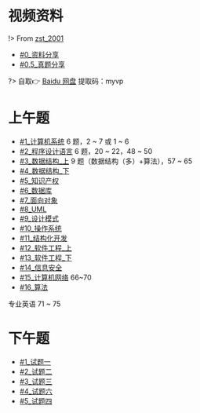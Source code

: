 # 
# 视频资料

!> From [zst_2001](https://space.bilibili.com/91286799)

- [#0_资料分享](https://www.bilibili.com/video/BV1Rq4y1w7T5?spm_id_from=333.788.b_636f6d6d656e74.5)
- [#0.5_真题分享](https://www.bilibili.com/video/BV19S4y1a7MU)

?> 自取👉 [Baidu 网盘](https://pan.baidu.com/s/1FTD15rXXoR9QDns_5F8Lcg) 提取码：myvp 


# 上午题

- [#1_计算机系统](https://www.bilibili.com/video/BV1ym4y1D7RW) 6 题，2 ~ 7 或 1 ~ 6
- [#2_程序设计语言](https://www.bilibili.com/video/BV1tL411c7gi) 6 题，20 ~ 22，48 ~ 50
- [#3_数据结构_上](https://www.bilibili.com/video/BV1jY411b73f) 9 题（数据结构（多）+算法），57 ~ 65
- [#4_数据结构_下](https://www.bilibili.com/video/BV1UP4y1A79a)
- [#5_知识产权](https://www.bilibili.com/video/BV1Qr4y167cX)
- [#6_数据库](https://www.bilibili.com/video/BV1LZ4y1k7ma)
- [#7_面向对象](https://www.bilibili.com/video/BV1QU4y1o7MS)
- [#8_UML](https://www.bilibili.com/video/BV1a44y1K7HH)
- [#9_设计模式](https://www.bilibili.com/video/BV18L4y1M7Bd)
- [#10_操作系统](https://www.bilibili.com/video/BV1AY411E7GC)
- [#11_结构化开发](https://www.bilibili.com/video/BV19Y4y1v7Rv)
- [#12_软件工程_上](https://www.bilibili.com/video/BV1j94y1Z7xX)
- [#13_软件工程_下](https://www.bilibili.com/video/BV16u411C7U9)
- [#14_信息安全](https://www.bilibili.com/video/BV1rS4y187HK)
- [#15_计算机网络](https://www.bilibili.com/video/BV1gU4y1U72k)  66~70
- [#16_算法](https://www.bilibili.com/video/BV1CS4y187Hk)

专业英语 71 ~ 75

# 下午题

- [#1_试题一](https://www.bilibili.com/video/BV1ai4y1f7ot)
- [#2_试题二](https://www.bilibili.com/video/BV1x34y1k7ZE)
- [#3_试题三](https://www.bilibili.com/video/BV11Z4y1z7Uc)
- [#4_试题六](https://www.bilibili.com/video/BV1XT4y1v7ih)
- [#5_试题四](https://www.bilibili.com/video/BV1uZ4y1y77y)